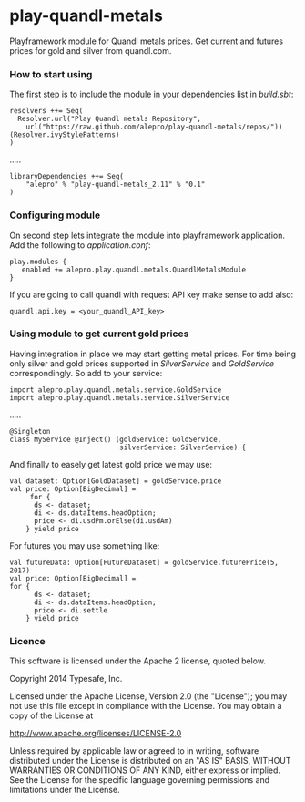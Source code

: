 # play-quandl-metals
Playframework module for Quandl metals prices. Get current and futures prices for gold and silver from quandl.com.

### How to start using

The first step is to include the module in your dependencies list in *build.sbt*:

```
resolvers ++= Seq(
  Resolver.url("Play Quandl metals Repository", 
  	url("https://raw.github.com/alepro/play-quandl-metals/repos/"))(Resolver.ivyStylePatterns)
)
```

.....

```
libraryDependencies ++= Seq(
	"alepro" % "play-quandl-metals_2.11" % "0.1"
)    
```


### Configuring module

On second step lets integrate the module into playframework application.
Add the following to *application.conf*:

```
play.modules {
   enabled += alepro.play.quandl.metals.QuandlMetalsModule
}
```

If you are going to call quandl with request API key make sense to add also:

```
quandl.api.key = <your_quandl_API_key>
```


### Using module to get current gold prices

Having integration in place we may start getting metal prices. For time being only silver and gold prices supported in *SilverService* and *GoldService* correspondingly. So add to your service:

```
import alepro.play.quandl.metals.service.GoldService
import alepro.play.quandl.metals.service.SilverService
```
.....

```
@Singleton
class MyService @Inject() (goldService: GoldService, 
                           silverService: SilverService) {                                                     
```


And finally to easely get latest gold price we may use:

```
val dataset: Option[GoldDataset] = goldService.price
val price: Option[BigDecimal] = 
     for {
  	  ds <- dataset;
  	  di <- ds.dataItems.headOption;
  	  price <- di.usdPm.orElse(di.usdAm)
    } yield price
```

For futures you may use something like:

```
val futureData: Option[FutureDataset] = goldService.futurePrice(5, 2017)
val price: Option[BigDecimal] = 
for {
  	  ds <- dataset;
  	  di <- ds.dataItems.headOption;
  	  price <- di.settle
    } yield price
```

### Licence
This software is licensed under the Apache 2 license, quoted below.

Copyright 2014 Typesafe, Inc.

Licensed under the Apache License, Version 2.0 (the "License");
you may not use this file except in compliance with the License.
You may obtain a copy of the License at

http://www.apache.org/licenses/LICENSE-2.0

Unless required by applicable law or agreed to in writing, software
distributed under the License is distributed on an "AS IS" BASIS,
WITHOUT WARRANTIES OR CONDITIONS OF ANY KIND, either express or implied.
See the License for the specific language governing permissions and
limitations under the License.
